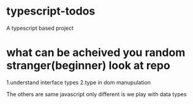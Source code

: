 # typescript-todos

A typescript based project 

# what can be acheived you random stranger(beginner) look at repo

1.understand interface types 
2.type in dom manupulation

The others are same javascript only different is we play with data types 
